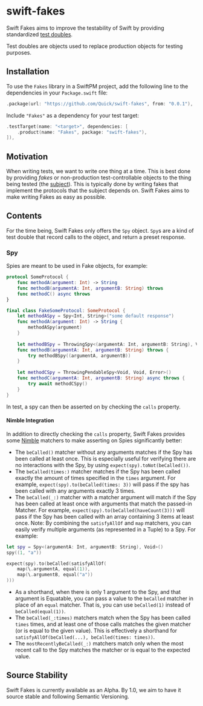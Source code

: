 # swift-fakes

Swift Fakes aims to improve the testability of Swift by providing standardized
[test doubles](https://martinfowler.com/bliki/TestDouble.html).

Test doubles are objects used to replace production objects for testing purposes.

## Installation

To use the `Fakes` library in a SwiftPM project, add the following line to the
dependencies in your `Package.swift` file:

```swift
.package(url: "https://github.com/Quick/swift-fakes", from: "0.0.1"),
```

Include `"Fakes"` as a dependency for your test target:

```swift
.testTarget(name: "<target>", dependencies: [
    .product(name: "Fakes", package: "swift-fakes"),
]),
```

## Motivation

When writing tests, we want to write one thing at a time. This is best done by
providing _fakes_ or non-production test-controllable objects to the thing being
tested (the [subject](https://github.com/testdouble/contributing-tests/wiki/Subject)).
This is typically done by writing fakes that implement the protocols that the
subject depends on. Swift Fakes aims to make writing Fakes as easy as possible.

## Contents

For the time being, Swift Fakes only offers the `Spy` object. `Spy`s are a kind
of test double that record calls to the object, and return a preset response.

### Spy

Spies are meant to be used in Fake objects, for example:

```swift
protocol SomeProtocol {
    func methodA(argument: Int) -> String
    func methodB(argumentA: Int, argumentB: String) throws
    func methodC() async throws
}

final class FakeSomeProtocol: SomeProtocol {
    let methodASpy = Spy<Int, String>("some default response")
    func methodA(argument: Int) -> String {
        methodASpy(argument)
    }
    
    let methodBSpy = ThrowingSpy<(argumentA: Int, argumentB: String), Void, Error>()
    func methodB(argumentA: Int, argumentB: String) throws {
        try methodBSpy((argumentA, argumentB))
    }
    
    let methodCSpy = ThrowingPendableSpy<Void, Void, Error>()
    func methodC(argumentA: Int, argumentB: String) async throws {
        try await methodCSpy()
    }
}
```

In test, a spy can then be asserted on by checking the `calls` property.

#### Nimble Integration

In addition to directly checking the `calls` property, Swift Fakes provides some
[Nimble](https://github.com/Quick/Nimble) matchers to make asserting on Spies
significantly better:

- The `beCalled()` matcher without any arguments matches if the Spy has been
called at least once. This is especially useful for verifying there are no
interactions with the Spy, by using `expect(spy).toNot(beCalled())`.
- The `beCalled(times:)` matcher matches if the Spy has been called exactly the
amount of times specified in the `times` argument. For example,
`expect(spy).to(beCalled(times: 3))` will pass if the spy has been called with
any arguments exactly 3 times.
- The `beCalled(_:)` matcher with a matcher argument will match if the Spy has
been called at least once with arguments that match the passed-in Matcher.
For example, `expect(spy).to(beCalled(haveCount(3)))` will pass if the Spy
has been called with an array containing 3 items at least once.
Note: By combining the `satisfyAllOf` and `map` matchers, you can easily verify
multiple arguments (as represented in a Tuple) to a Spy. For example:

```swift
let spy = Spy<(argumentA: Int, argumentB: String), Void>()
spy((1, "a"))

expect(spy).to(beCalled(satisfyAllOf(
    map(\.argumentA, equal(1)),
    map(\.argumentB, equal("a"))
)))
```

- As a shorthand, when there is only 1 argument to the Spy, and that argument
is Equatable, you can pass a value to the `beCalled` matcher in place of an
`equal` matcher. That is, you can use `beCalled(1)` instead of `beCalled(equal(1))`.
- The `beCalled(_:times)` matchers match when the Spy has been called `times`
times, and at least one of those calls matches the given matcher (or is equal to
the given value). This is effectively a shorthand for
`satisfyAllOf(beCalled(...), beCalled(times: times))`.
- The `mostRecentlyBeCalled(_:)` matchers match only when the most recent call to
the Spy matches the matcher or is equal to the expected value.

## Source Stability

Swift Fakes is currently available as an Alpha. By 1.0, we aim to have it source
stable and following Semantic Versioning.
